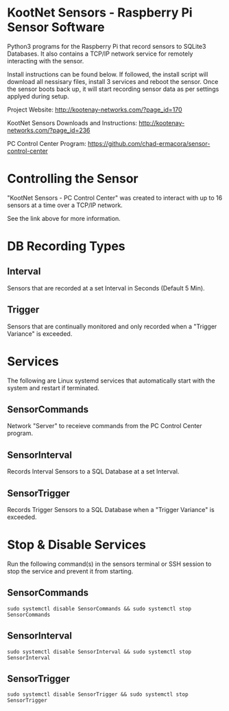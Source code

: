 # KootNet Sensors - Raspberry Pi Sensor Software
Python3 programs for the Raspberry Pi that record sensors to SQLite3 Databases.  It also contains a TCP/IP network service for remotely interacting with the sensor.

Install instructions can be found below.  If followed, the install script will download all nessisary files, install 3 services and reboot the sensor.  Once the sensor boots back up, it will start recording sensor data as per settings applyed during setup.

Project Website: http://kootenay-networks.com/?page_id=170

KootNet Sensors Downloads and Instructions: http://kootenay-networks.com/?page_id=236

PC Control Center Program: https://github.com/chad-ermacora/sensor-control-center


Controlling the Sensor
================================

"KootNet Sensors - PC Control Center" was created to interact with up to 16 sensors at a time over a TCP/IP network.

See the link above for more information.


DB Recording Types
====================

Interval
---------

Sensors that are recorded at a set Interval in Seconds (Default 5 Min).

Trigger
---------

Sensors that are continually monitored and only recorded when a "Trigger Variance" is exceeded.


Services
==========

The following are Linux systemd services that automatically start with the system and restart if terminated. 

SensorCommands
---------------

Network "Server" to receieve commands from the PC Control Center program.

SensorInterval
---------------

Records Interval Sensors to a SQL Database at a set Interval.

SensorTrigger
---------------

Records Trigger Sensors to a SQL Database when a "Trigger Variance" is exceeded.


Stop & Disable Services
==========================

Run the following command(s) in the sensors terminal or SSH session to stop the service and prevent it from starting.


SensorCommands
---------------

```
sudo systemctl disable SensorCommands && sudo systemctl stop SensorCommands
```

SensorInterval
---------------

```
sudo systemctl disable SensorInterval && sudo systemctl stop SensorInterval
```

SensorTrigger
---------------
```
sudo systemctl disable SensorTrigger && sudo systemctl stop SensorTrigger
```
